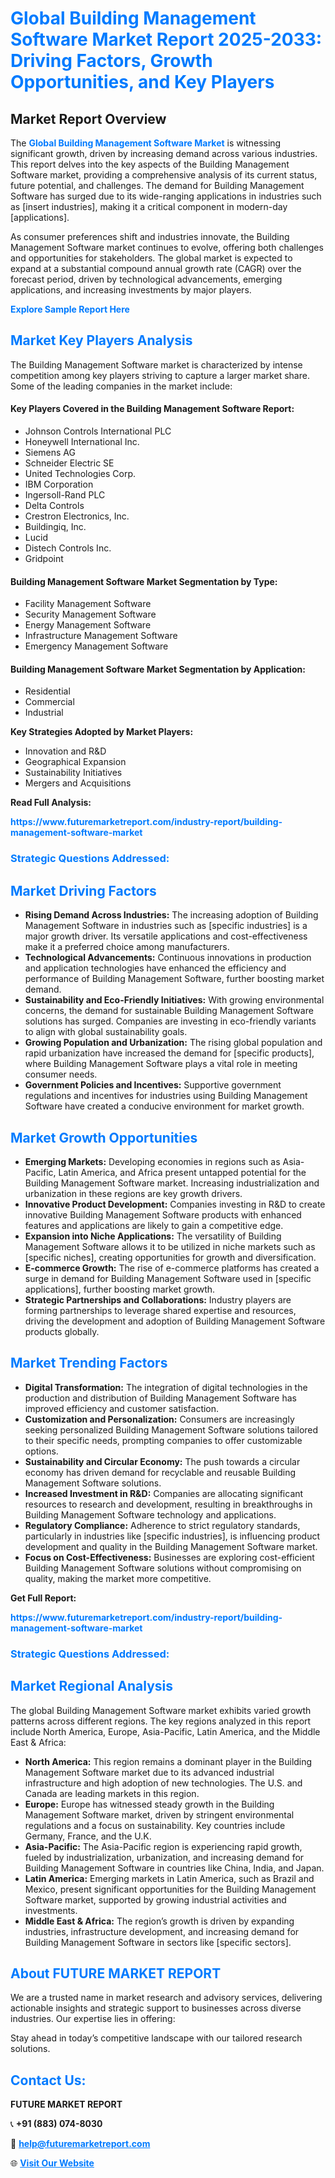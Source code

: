 <h1 style="color: #007BFF;">Global Building Management Software Market Report 2025-2033: Driving Factors, Growth Opportunities, and Key Players</h1>

<section id="overview">
<h2>Market Report Overview</h2>
<p>The <a href="https://www.futuremarketreport.com/industry-report/building-management-software-market" style="color: #007BFF; text-decoration: none;"><strong>Global Building Management Software Market</strong></a> is witnessing significant growth, driven by increasing demand across various industries. This report delves into the key aspects of the Building Management Software market, providing a comprehensive analysis of its current status, future potential, and challenges. The demand for Building Management Software has surged due to its wide-ranging applications in industries such as [insert industries], making it a critical component in modern-day [applications].</p>
<p>As consumer preferences shift and industries innovate, the Building Management Software market continues to evolve, offering both challenges and opportunities for stakeholders. The global market is expected to expand at a substantial compound annual growth rate (CAGR) over the forecast period, driven by technological advancements, emerging applications, and increasing investments by major players.</p>
</section>

<section id="overview">
<p><a href="https://www.futuremarketreport.com/request-sample/reportId=58013" style="color: #007BFF; text-decoration: none;"><strong>Explore Sample Report Here</strong></a></p>
</section>

<section id="key-players">
<h2 style="color: #007BFF;">Market Key Players Analysis</h2>
<p>The Building Management Software market is characterized by intense competition among key players striving to capture a larger market share. Some of the leading companies in the market include:</p>
<h4>Key Players Covered in the Building Management Software Report:</h4>
<ul><li>Johnson Controls International PLC</li><li>Honeywell International Inc.</li><li>Siemens AG</li><li>Schneider Electric SE</li><li>United Technologies Corp.</li><li>IBM Corporation</li><li>Ingersoll-Rand PLC</li><li>Delta Controls</li><li>Crestron Electronics, Inc.</li><li>Buildingiq, Inc.</li><li>Lucid</li><li>Distech Controls Inc.</li><li>Gridpoint</li></ul>
<h4>Building Management Software Market Segmentation by Type:</h4>
<ul><li>Facility Management Software</li><li>Security Management Software</li><li>Energy Management Software</li><li>Infrastructure Management Software</li><li>Emergency Management Software</li></ul>

<h4>Building Management Software Market Segmentation by Application:</h4>
<ul><li>Residential</li><li>Commercial</li><li>Industrial</li></ul>
<p><strong>Key Strategies Adopted by Market Players:</strong></p>
<ul>
<li>Innovation and R&D</li>
<li>Geographical Expansion</li>
<li>Sustainability Initiatives</li>
<li>Mergers and Acquisitions</li>
</ul>
</section>

<section>
<p><strong>Read Full Analysis: </strong></p><a href="https://www.futuremarketreport.com/industry-report/building-management-software-market" style="color: #007BFF; text-decoration: none;"><strong>https://www.futuremarketreport.com/industry-report/building-management-software-market</strong></a>
<h3 style="color: #007BFF;">Strategic Questions Addressed:</h3>
</section>

<section id="driving-factors">
<h2 style="color: #007BFF;">Market Driving Factors</h2>
<ul>
<li><strong>Rising Demand Across Industries:</strong> The increasing adoption of Building Management Software in industries such as [specific industries] is a major growth driver. Its versatile applications and cost-effectiveness make it a preferred choice among manufacturers.</li>
<li><strong>Technological Advancements:</strong> Continuous innovations in production and application technologies have enhanced the efficiency and performance of Building Management Software, further boosting market demand.</li>
<li><strong>Sustainability and Eco-Friendly Initiatives:</strong> With growing environmental concerns, the demand for sustainable Building Management Software solutions has surged. Companies are investing in eco-friendly variants to align with global sustainability goals.</li>
<li><strong>Growing Population and Urbanization:</strong> The rising global population and rapid urbanization have increased the demand for [specific products], where Building Management Software plays a vital role in meeting consumer needs.</li>
<li><strong>Government Policies and Incentives:</strong> Supportive government regulations and incentives for industries using Building Management Software have created a conducive environment for market growth.</li>
</ul>
</section>

<section id="growth-opportunities">
<h2 style="color: #007BFF;">Market Growth Opportunities</h2>
<ul>
<li><strong>Emerging Markets:</strong> Developing economies in regions such as Asia-Pacific, Latin America, and Africa present untapped potential for the Building Management Software market. Increasing industrialization and urbanization in these regions are key growth drivers.</li>
<li><strong>Innovative Product Development:</strong> Companies investing in R&D to create innovative Building Management Software products with enhanced features and applications are likely to gain a competitive edge.</li>
<li><strong>Expansion into Niche Applications:</strong> The versatility of Building Management Software allows it to be utilized in niche markets such as [specific niches], creating opportunities for growth and diversification.</li>
<li><strong>E-commerce Growth:</strong> The rise of e-commerce platforms has created a surge in demand for Building Management Software used in [specific applications], further boosting market growth.</li>
<li><strong>Strategic Partnerships and Collaborations:</strong> Industry players are forming partnerships to leverage shared expertise and resources, driving the development and adoption of Building Management Software products globally.</li>
</ul>
</section>

<section id="trending-factors">
<h2 style="color: #007BFF;">Market Trending Factors</h2>
<ul>
<li><strong>Digital Transformation:</strong> The integration of digital technologies in the production and distribution of Building Management Software has improved efficiency and customer satisfaction.</li>
<li><strong>Customization and Personalization:</strong> Consumers are increasingly seeking personalized Building Management Software solutions tailored to their specific needs, prompting companies to offer customizable options.</li>
<li><strong>Sustainability and Circular Economy:</strong> The push towards a circular economy has driven demand for recyclable and reusable Building Management Software solutions.</li>
<li><strong>Increased Investment in R&D:</strong> Companies are allocating significant resources to research and development, resulting in breakthroughs in Building Management Software technology and applications.</li>
<li><strong>Regulatory Compliance:</strong> Adherence to strict regulatory standards, particularly in industries like [specific industries], is influencing product development and quality in the Building Management Software market.</li>
<li><strong>Focus on Cost-Effectiveness:</strong> Businesses are exploring cost-efficient Building Management Software solutions without compromising on quality, making the market more competitive.</li>
</ul>
</section>

<section>
<p><strong>Get Full Report: </strong></p><a href="https://www.futuremarketreport.com/industry-report/building-management-software-market" style="color: #007BFF; text-decoration: none;"><strong>https://www.futuremarketreport.com/industry-report/building-management-software-market</strong></a>
<h3 style="color: #007BFF;">Strategic Questions Addressed:</h3>
</section>


<section id="regional-analysis">
<h2 style="color: #007BFF;">Market Regional Analysis</h2>
<p>The global Building Management Software market exhibits varied growth patterns across different regions. The key regions analyzed in this report include North America, Europe, Asia-Pacific, Latin America, and the Middle East & Africa:</p>
<ul>
<li><strong>North America:</strong> This region remains a dominant player in the Building Management Software market due to its advanced industrial infrastructure and high adoption of new technologies. The U.S. and Canada are leading markets in this region.</li>
<li><strong>Europe:</strong> Europe has witnessed steady growth in the Building Management Software market, driven by stringent environmental regulations and a focus on sustainability. Key countries include Germany, France, and the U.K.</li>
<li><strong>Asia-Pacific:</strong> The Asia-Pacific region is experiencing rapid growth, fueled by industrialization, urbanization, and increasing demand for Building Management Software in countries like China, India, and Japan.</li>
<li><strong>Latin America:</strong> Emerging markets in Latin America, such as Brazil and Mexico, present significant opportunities for the Building Management Software market, supported by growing industrial activities and investments.</li>
<li><strong>Middle East & Africa:</strong> The region’s growth is driven by expanding industries, infrastructure development, and increasing demand for Building Management Software in sectors like [specific sectors].</li>
</ul>
</section>

<footer>
<h2 style="color: #007BFF;">About FUTURE MARKET REPORT</h2>
<p>We are a trusted name in market research and advisory services, delivering actionable insights and strategic support to businesses across diverse industries. Our expertise lies in offering:</p>

<p>Stay ahead in today’s competitive landscape with our tailored research solutions.</p>

<h2 style="color: #007BFF;">Contact Us:</h2>
<p><strong>FUTURE MARKET REPORT</strong></p>
<p>📞 <strong>+91 (883) 074-8030</strong></p>
<p>📧 <strong><a href="mailto:help@futuremarketreport.com" style="color: #007BFF;">help@futuremarketreport.com</a></strong></p>
<p>🌐 <strong><a href="https://www.futuremarketreport.com/" style="color: #007BFF;">Visit Our Website</a></strong></p>
</footer>
